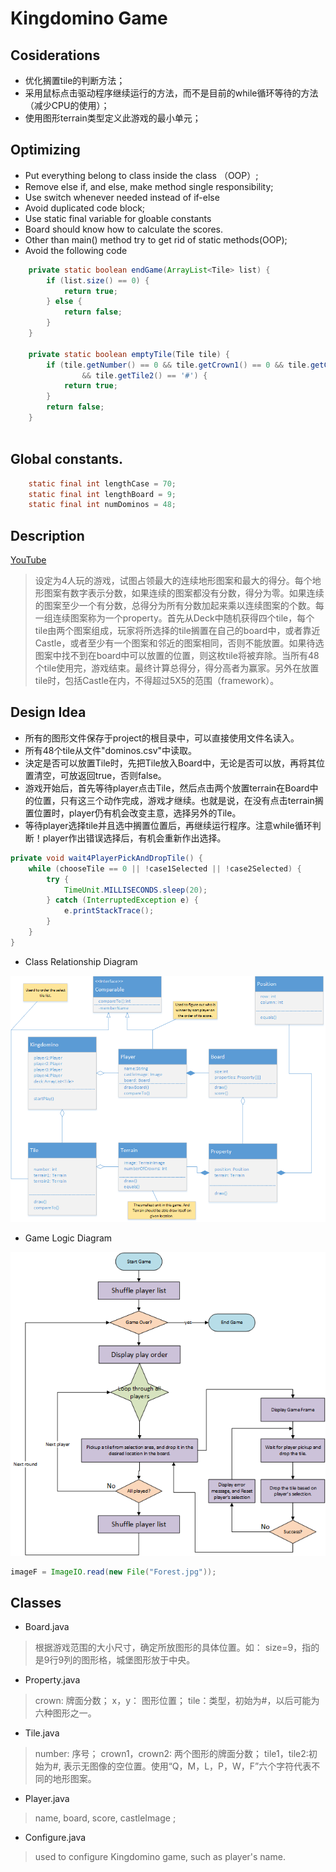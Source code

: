 # Kingdomino Game

## Cosiderations
* 优化搁置tile的判断方法；
* 采用鼠标点击驱动程序继续运行的方法，而不是目前的while循环等待的方法（减少CPU的使用）；
* 使用图形terrain类型定义此游戏的最小单元；

## Optimizing
* Put everything belong to class inside the class （OOP）;
* Remove else if, and else, make method single responsibility;
* Use switch whenever needed instead of if-else
* Avoid duplicated code block;
* Use static final variable for gloable constants
* Board should know how to calculate the scores.
* Other than main() method try to get rid of static methods(OOP);
* Avoid the following code

```java
	private static boolean endGame(ArrayList<Tile> list) {
		if (list.size() == 0) {
			return true;
		} else {
			return false;
		}
	}
	
	private static boolean emptyTile(Tile tile) {
		if (tile.getNumber() == 0 && tile.getCrown1() == 0 && tile.getCrown2() == 0 && tile.getTile1() == '#'
				&& tile.getTile2() == '#') {
			return true;
		}
		return false;
	}
	
```


## Global constants.
 
```java
	static final int lengthCase = 70;
	static final int lengthBoard = 9;
	static final int numDominos = 48;
```

## Description
[YouTube](https://www.youtube.com/watch?v=smbwBPmP4Ms)
> 设定为4人玩的游戏，试图占领最大的连续地形图案和最大的得分。每个地形图案有数字表示分数，如果连续的图案都没有分数，得分为零。如果连续的图案至少一个有分数，总得分为所有分数加起来乘以连续图案的个数。每一组连续图案称为一个property。首先从Deck中随机获得四个tile，每个tile由两个图案组成，玩家将所选择的tile搁置在自己的board中，或者靠近Castle，或者至少有一个图案和邻近的图案相同，否则不能放置。如果待选图案中找不到在board中可以放置的位置，则这枚tile将被弃除。当所有48个tile使用完，游戏结束。最终计算总得分，得分高者为赢家。另外在放置tile时，包括Castle在内，不得超过5X5的范围（framework）。

## Design Idea
* 所有的图形文件保存于project的根目录中，可以直接使用文件名读入。
* 所有48个tile从文件"dominos.csv"中读取。
* 決定是否可以放置Tile时，先把Tile放入Board中，无论是否可以放，再将其位置清空，可放返回true，否则false。
* 游戏开始后，首先等待player点击Tile，然后点击两个放置terrain在Board中的位置，只有这三个动作完成，游戏才继续。也就是说，在没有点击terrain搁置位置时，player仍有机会改变主意，选择另外的Tile。
* 等待player选择tile并且选中搁置位置后，再继续运行程序。注意while循环判断！player作出错误选择后，有机会重新作出选择。

```java
private void wait4PlayerPickAndDropTile() {
	while (chooseTile == 0 || !case1Selected || !case2Selected) {
		try {
			TimeUnit.MILLISECONDS.sleep(20);
		} catch (InterruptedException e) {
			e.printStackTrace();
		}
	}
}

```

* Class Relationship Diagram

![Class Design Diagram](classDesign.png)

* Game Logic Diagram

![Game Logic](logic.png)

```java
imageF = ImageIO.read(new File("Forest.jpg"));
```

## Classes
* Board.java

> 根据游戏范围的大小尺寸，确定所放图形的具体位置。如： size=9，指的是9行9列的图形格，城堡图形放于中央。

* Property.java

> crown: 牌面分数； x，y： 图形位置； tile：类型，初始为#，以后可能为六种图形之一。

* Tile.java

> number: 序号； crown1，crown2: 两个图形的牌面分数； 
tile1，tile2:初始为#, 表示无图像的空位置。使用“Q，M，L，P，W，F”六个字符代表不同的地形图案。

* Player.java

> name, board, score, castleImage ; 

* Configure.java

> used to configure Kingdomino game, such as player's name.
